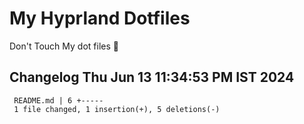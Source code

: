 # My Hyprland Dotfiles
  Don't Touch My dot files 🙂
 
 
## Changelog Thu Jun 13 11:34:53 PM IST 2024
```
 README.md | 6 +-----
 1 file changed, 1 insertion(+), 5 deletions(-)
```
 
